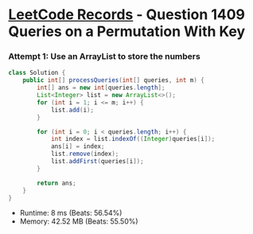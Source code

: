 # [LeetCode Records](../../README.md) - Question 1409 Queries on a Permutation With Key

### Attempt 1: Use an ArrayList to store the numbers
```java
class Solution {
    public int[] processQueries(int[] queries, int m) {
        int[] ans = new int[queries.length];
        List<Integer> list = new ArrayList<>();
        for (int i = 1; i <= m; i++) {
            list.add(i);
        }

        for (int i = 0; i < queries.length; i++) {
            int index = list.indexOf((Integer)queries[i]);
            ans[i] = index;
            list.remove(index);
            list.addFirst(queries[i]);
        }

        return ans;
    }
}
```
- Runtime: 8 ms (Beats: 56.54%)
- Memory: 42.52 MB (Beats: 55.50%)

<br>
